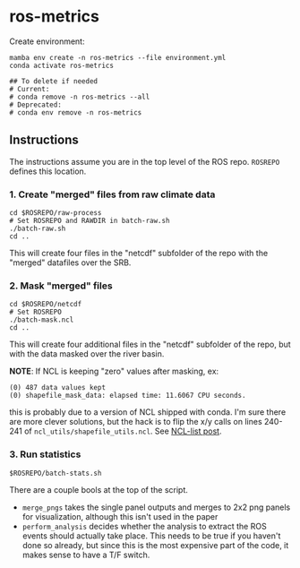 # ros-metrics

Create environment:

```
mamba env create -n ros-metrics --file environment.yml
conda activate ros-metrics

## To delete if needed
# Current:
# conda remove -n ros-metrics --all
# Deprecated:
# conda env remove -n ros-metrics
```

## Instructions

The instructions assume you are in the top level of the ROS repo. `ROSREPO` defines this location.

### 1. Create "merged" files from raw climate data

```
cd $ROSREPO/raw-process
# Set ROSREPO and RAWDIR in batch-raw.sh
./batch-raw.sh
cd ..
```

This will create four files in the "netcdf" subfolder of the repo with the "merged" datafiles over the SRB.

### 2. Mask "merged" files


```
cd $ROSREPO/netcdf
# Set ROSREPO
./batch-mask.ncl
cd ..
```

This will create four additional files in the "netcdf" subfolder of the repo, but with the data masked over the river basin.

**NOTE**: If NCL is keeping "zero" values after masking, ex:

```
(0)	487 data values kept
(0)	shapefile_mask_data: elapsed time: 11.6067 CPU seconds.
```

this is probably due to a version of NCL shipped with conda. I'm sure there are more clever solutions, but the hack is to flip the x/y calls on lines 240-241 of `ncl_utils/shapefile_utils.ncl`. See [NCL-list post](https://mailman.ucar.edu/pipermail/ncl-talk/2021-January/017775.html).

### 3. Run statistics

```
$ROSREPO/batch-stats.sh
```

There are a couple bools at the top of the script.

- `merge_pngs` takes the single panel outputs and merges to 2x2 png panels for visualization, although this isn't used in the paper
- `perform_analysis` decides whether the analysis to extract the ROS events should actually take place. This needs to be true if you haven't done so already, but since this is the most expensive part of the code, it makes sense to have a T/F switch.